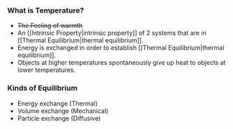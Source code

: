 ### What is Temperature?
 - ~~The Feeling of warmth~~
 - An [[Intrinsic Property\|intrinsic property]] of 2 systems that are in [[Thermal Equilibrium\|thermal equilibrium]].
 - Energy is exchanged in order to establish [[Thermal Equilibrium\|thermal equilibrium]].
 - Objects at higher temperatures spontaneously give up heat to objects at lower temperatures.
### Kinds of Equilibrium
 - Energy exchange (Thermal)
 - Volume exchange (Mechanical)
 - Particle exchange (Diffusive)

